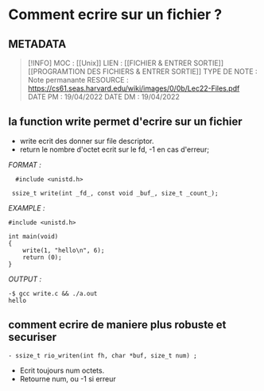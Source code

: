 # Comment ecrire sur un fichier ? 

## METADATA
> [!INFO]
> MOC                    : [[Unix]]
> LIEN                     : [[FICHIER  & ENTRER SORTIE]] [[PROGRAMTION DES FICHIERS & ENTRER SORTIE]]
> TYPE DE NOTE   : Note permanante 
>  RESOURCE        :  https://cs61.seas.harvard.edu/wiki/images/0/0b/Lec22-Files.pdf
> DATE PM             : 19/04/2022
> DATE DM             : 19/04/2022


## la function **write** permet d'ecrire sur un fichier 
- write ecrit des donner sur file descriptor.
- return le nombre d'octet ecrit sur le fd, -1 en cas d'erreur;

*FORMAT :*

````
  #include <unistd.h>

 ssize_t write(int _fd_, const void _buf_, size_t _count_);
````

*EXAMPLE :*

````
#include <unistd.h>

int main(void)
{
	write(1, "hello\n", 6);
	return (0);
}
````

*OUTPUT :*

````
-$ gcc write.c && ./a.out
hello
````


## comment ecrire de maniere plus robuste et securiser 
````
- ssize_t rio_writen(int fh, char *buf, size_t num) ;
````
- Ecrit toujours num octets.
- Retourne num, ou -1 si erreur